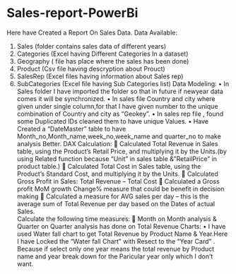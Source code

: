 # Sales-report-PowerBi
Here  have Created a Report On Sales Data.
 Data Available:
1.	Sales (folder contains sales data of different years)
2.	Categories (Excel having Different Categories In a dataset)
3.	Geography ( file has place  where the sales has been done)
4.	Product (Csv file having descryption about Prouct)
5.	SalesRep (Excel files having information about Sales rep)
6.	SubCategories (Excel file having Sub Categories list)
Data Modeling:
•	In Sales folder I have imported the folder so that in future if newyear data comes it will be synchronized.
•	In sales file Country and city where given under single column,for that I have given number to the unique combination of Country and city as “Geokey”.
•	In sales rep file , found some Duplicated IDs cleaned them to have unique Values.
•	Have Created a “DateMaster” table to have Month_no,Month_name,week_no,week_name and quarter_no to make analysis Better.
DAX Calculation:
	Calculated Total Revenue in Sales table, using the Product’s Retail Price, and multiplying it by the Units.(by using Related function because “Unit” in sales table &”RetailPrice” in product table.)
	Calculated Total Cost in Sales table, using the Product’s Standard Cost, and multiplying it by the Units.
	Calculated Gross Profit in Sales: Total Revenue – Total Cost
	Calculated a Gross profit MoM growth Change% measure that could be benefit in decision making
	Calculated a measure for AVG sales per day – this is the average sum of Total Revenue per day based on the Dates of actual Sales.	
Calculate the following time measures:
	Month on Month analysis & Quarter on Quarter analysis has done on Total Revenue
Charts:
•	I have used Water fall chart to get Total Revenue by Product Name & Year.Here I have Locked the “Water fall Chart” with Resect to the “Year Card” . Because if  select only one year means the total revenue by Product name and year break down for the Paricular year only which I don’t want.
